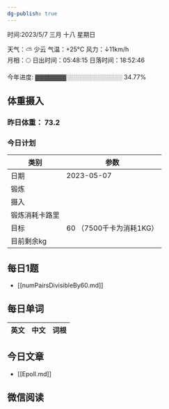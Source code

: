 ```yaml
---
dg-publish: true
---
```



时间:2023/5/7 三月 十八 星期日

天气：⛅️  少云 气温：+25°C 风力：↓11km/h  
月相：🌕 日出时间：05:48:15 日落时间：18:52:46

今年进度: ▓▓▓▓▓▓▓░░░░░░░░░░░░░ 34.77%

## 体重摄入

### 昨日体重： 73.2
### 今日计划
| 类别           | 参数                    |
| -------------- | ----------------------- |
| 日期           | 2023-05-07               |
| 锻炼           |               |
| 摄入           |  |
| 锻炼消耗卡路里 | |
| 目标           | 60      （7500千卡为消耗1KG）                |
| 目前剩余kg               |                          |

## 每日1题

- [[numPairsDivisibleBy60.md]]


## 每日单词

| 英文       | 中文       |词根|
| ---------- | ---------- | ---|


## 今日文章

- [[Epoll.md]]



## 微信阅读

<!-- start of weread -->

<!-- end of weread -->
